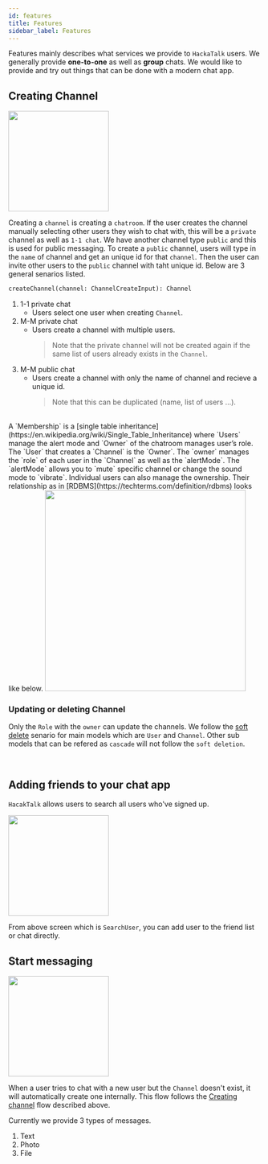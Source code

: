 ```yaml
---
id: features
title: Features
sidebar_label: Features
---
```


Features mainly describes what services we provide to `HackaTalk` users. We generally provide **one-to-one** as well as **group** chats. We would like to provide and try out things that can be done with a modern chat app.

## Creating Channel

<img src="https://user-images.githubusercontent.com/27461460/89128311-d875cf00-d52f-11ea-9107-2ee2e6fe2e58.png" width="200"/>

Creating a `channel` is creating a `chatroom`. If the user creates the channel manually selecting other users they wish to chat with, this will be a `private` channel as well as `1-1 chat`. We have another channel type `public` and this is used for public messaging. To create a `public` channel, users will type in the `name` of channel and get an unique id for that `channel`. Then the user can invite other users to the `public` channel with taht unique id. Below are 3 general senarios listed. 
<br/>

```graphql
createChannel(channel: ChannelCreateInput): Channel
```

1. 1-1 private chat
   * Users select one user when creating `Channel`.
2. M-M private chat
   * Users create a channel with multiple users.
     > Note that the private channel will not be created again if the same list of users already exists in the `Channel`.
3. M-M public chat
   * Users create a channel with only the name of channel and recieve a unique id.
     > Note that this can be duplicated (name, list of users ...).

<br/>
A `Membership` is a [single table inheritance](https://en.wikipedia.org/wiki/Single_Table_Inheritance) where `Users` manage the alert mode and `Owner` of the chatroom manages user’s role.
The `User` that creates a `Channel` is the `Owner`. The `owner` manages the `role` of each user in the `Channel` as well as the `alertMode`. The `alertMode` allows you to `mute` specific channel or change the sound mode to `vibrate`. Individual users can also manage the ownership. Their relationship as in [RDBMS](https://techterms.com/definition/rdbms) looks like below.

<img src="https://user-images.githubusercontent.com/27461460/89128370-3b676600-d530-11ea-9c10-e2d133fed021.png" width="400"/>
<br/>

### Updating or deleting Channel

Only the `Role` with the `owner` can update the channels. We follow the [soft delete](https://guides.cfwheels.org/docs/soft-delete) senario for main models which are `User` and `Channel`. Other sub models that can be refered as `cascade` will not follow the `soft deletion`.

<br/>

## Adding friends to your chat app

`HacakTalk` allows users to search all users who've signed up.

<img src="https://user-images.githubusercontent.com/27461460/89128315-dad82900-d52f-11ea-9e1b-5a5fd4f29010.png" width="200"/>

From above screen which is `SearchUser`, you can add user to the friend list or chat directly.

## Start messaging

<img src="https://user-images.githubusercontent.com/27461460/89128308-d6ac0b80-d52f-11ea-9368-ebe6e7cb9d15.png" width="200"/>

When a user tries to chat with a new user but the `Channel` doesn't exist, it will automatically create one internally. This flow follows the [Creating channel](#creating-channel) flow described above.

Currently we provide 3 types of messages.
1. Text
2. Photo
3. File
